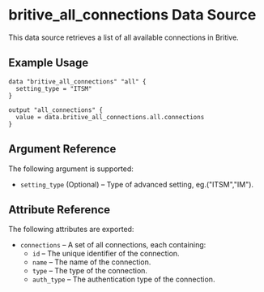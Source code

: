# britive_all_connections Data Source

This data source retrieves a list of all available connections in Britive.

## Example Usage

```hcl
data "britive_all_connections" "all" {
  setting_type = "ITSM"
}

output "all_connections" {
  value = data.britive_all_connections.all.connections
}
```
## Argument Reference

The following argument is supported:

- `setting_type` (Optional) – Type of advanced setting, eg.("ITSM","IM").

## Attribute Reference

The following attributes are exported:

- `connections` – A set of all connections, each containing:
  - `id` – The unique identifier of the connection.
  - `name` – The name of the connection.
  - `type` – The type of the connection.
  - `auth_type` – The authentication type of the connection.
